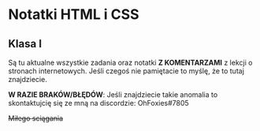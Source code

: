 # Notatki HTML i CSS
## Klasa I

Są tu aktualne wszystkie zadania oraz notatki **Z KOMENTARZAMI** z lekcji o stronach internetowych. 
Jeśli czegoś nie pamiętacie to myślę, że to tutaj znajdziecie.

**W RAZIE BRAKÓW/BŁĘDÓW**: Jeśli znajdziecie takie anomalia to skontaktujcię się ze mną na discordzie: OhFoxies#7805

~~Miłego sciągania~~
